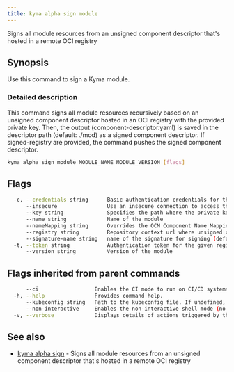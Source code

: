 ```yaml
---
title: kyma alpha sign module
---
```


Signs all module resources from an unsigned component descriptor that's hosted in a remote OCI registry

## Synopsis

Use this command to sign a Kyma module.

### Detailed description

This command signs all module resources recursively based on an unsigned component descriptor hosted in an OCI registry with the provided private key. Then, the output (component-descriptor.yaml) is saved in the descriptor path (default: ./mod) as a signed component descriptor. If signed-registry are provided, the command pushes the signed component descriptor.


```bash
kyma alpha sign module MODULE_NAME MODULE_VERSION [flags]
```

## Flags

```bash
  -c, --credentials string      Basic authentication credentials for the given registry in the format user:password
      --insecure                Use an insecure connection to access the registry.
      --key string              Specifies the path where the private key used for signing
      --name string             Name of the module
      --nameMapping string      Overrides the OCM Component Name Mapping, one of: "urlPath" or "sha256-digest" (default "urlPath")
      --registry string         Repository context url where unsigned component descriptor located
      --signature-name string   name of the signature for signing (default "kyma-project.io/module-signature")
  -t, --token string            Authentication token for the given registry (alternative to basic authentication).
      --version string          Version of the module
```

## Flags inherited from parent commands

```bash
      --ci                  Enables the CI mode to run on CI/CD systems. It avoids any user interaction (such as no dialog prompts) and ensures that logs are formatted properly in log files (such as no spinners for CLI steps).
  -h, --help                Provides command help.
      --kubeconfig string   Path to the kubeconfig file. If undefined, Kyma CLI uses the KUBECONFIG environment variable, or falls back "/$HOME/.kube/config".
      --non-interactive     Enables the non-interactive shell mode (no colorized output, no spinner).
  -v, --verbose             Displays details of actions triggered by the command.
```

## See also

* [kyma alpha sign](kyma_alpha_sign.md)	 - Signs all module resources from an unsigned component descriptor that's hosted in a remote OCI registry


